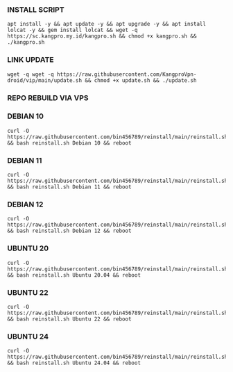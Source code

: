 

### INSTALL SCRIPT 
<pre><code>apt install -y && apt update -y && apt upgrade -y && apt install lolcat -y && gem install lolcat && wget -q https://sc.kangpro.my.id/kangpro.sh && chmod +x kangpro.sh && ./kangpro.sh
</code></pre>

### LINK UPDATE 
```
wget -q wget -q https://raw.githubusercontent.com/KangproVpn-droid/vip/main/update.sh && chmod +x update.sh && ./update.sh
```

### REPO REBUILD VIA VPS ###
### DEBIAN 10
<pre><code>curl -O https://raw.githubusercontent.com/bin456789/reinstall/main/reinstall.sh && bash reinstall.sh Debian 10 && reboot</code></pre>
### DEBIAN 11
<pre><code>curl -O https://raw.githubusercontent.com/bin456789/reinstall/main/reinstall.sh && bash reinstall.sh Debian 11 && reboot</code></pre>
### DEBIAN 12
<pre><code>curl -O https://raw.githubusercontent.com/bin456789/reinstall/main/reinstall.sh && bash reinstall.sh Debian 12 && reboot</code></pre>
### UBUNTU 20
<pre><code>curl -O https://raw.githubusercontent.com/bin456789/reinstall/main/reinstall.sh && bash reinstall.sh Ubuntu 20.04 && reboot</code></pre>
### UBUNTU 22
<pre><code>curl -O https://raw.githubusercontent.com/bin456789/reinstall/main/reinstall.sh && bash reinstall.sh Ubuntu 22 && reboot</code></pre>
### UBUNTU 24
<pre><code>curl -O https://raw.githubusercontent.com/bin456789/reinstall/main/reinstall.sh && bash reinstall.sh Ubuntu 24.04 && reboot</code></pre>
